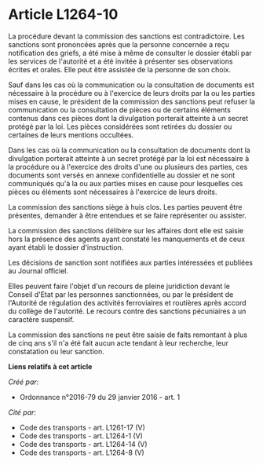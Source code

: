 # Article L1264-10

La procédure devant la commission des sanctions est contradictoire. Les sanctions sont prononcées après que la personne
concernée a reçu notification des griefs, a été mise à même de consulter le dossier établi par les services de l'autorité et
a été invitée à présenter ses observations écrites et orales. Elle peut être assistée de la personne de son choix. 

Sauf dans les cas où la communication ou la consultation de documents est nécessaire à la procédure ou à l'exercice de leurs
droits par la ou les parties mises en cause, le président de la commission des sanctions peut refuser la communication ou la
consultation de pièces ou de certains éléments contenus dans ces pièces dont la divulgation porterait atteinte à un secret
protégé par la loi. Les pièces considérées sont retirées du dossier ou certaines de leurs mentions occultées. 

Dans les cas où la communication ou la consultation de documents dont la divulgation porterait atteinte à un secret protégé
par la loi est nécessaire à la procédure ou à l'exercice des droits d'une ou plusieurs des parties, ces documents sont versés
en annexe confidentielle au dossier et ne sont communiqués qu'à la ou aux parties mises en cause pour lesquelles ces pièces
ou éléments sont nécessaires à l'exercice de leurs droits. 

La commission des sanctions siège à huis clos. Les parties peuvent être présentes, demander à être entendues et se faire
représenter ou assister. 

La commission des sanctions délibère sur les affaires dont elle est saisie hors la présence des agents ayant constaté les
manquements et de ceux ayant établi le dossier d'instruction. 

Les décisions de sanction sont notifiées aux parties intéressées et publiées au Journal officiel. 

Elles peuvent faire l'objet d'un recours de pleine juridiction devant le Conseil d'Etat par les personnes sanctionnées, ou
par le président de l'Autorité de régulation des activités ferroviaires et routières après accord du collège de l'autorité.
Le recours contre des sanctions pécuniaires a un caractère suspensif. 

La commission des sanctions ne peut être saisie de faits remontant à plus de cinq ans s'il n'a été fait aucun acte tendant à
leur recherche, leur constatation ou leur sanction.

**Liens relatifs à cet article**

_Créé par_:

  - Ordonnance n°2016-79 du 29 janvier 2016 - art. 1

_Cité par_:

  - Code des transports - art. L1261-17 (V)
  - Code des transports - art. L1264-1 (V)
  - Code des transports - art. L1264-14 (V)
  - Code des transports - art. L1264-8 (V)
